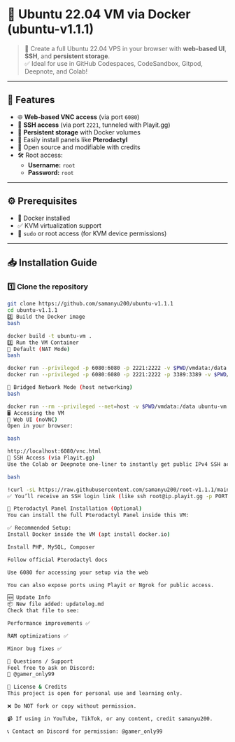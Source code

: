 # 🐧 Ubuntu 22.04 VM via Docker (ubuntu-v1.1.1)

> 🚀 Create a full Ubuntu 22.04 VPS in your browser with **web-based UI**, **SSH**, and **persistent storage**.  
> ✅ Ideal for use in GitHub Codespaces, CodeSandbox, Gitpod, Deepnote, and Colab!

---

## 🌟 Features

- 🌐 **Web-based VNC access** (via port `6080`)
- 🔑 **SSH access** (via port `2221`, tunneled with Playit.gg)
- 💾 **Persistent storage** with Docker volumes
- 🧰 Easily install panels like **Pterodactyl**
- 📜 Open source and modifiable with credits
- 🛠 Root access:  
  - **Username:** `root`  
  - **Password:** `root`

---

## ⚙️ Prerequisites

- 🐳 Docker installed
- ✅ KVM virtualization support
- 🔐 `sudo` or root access (for KVM device permissions)

---

## 📥 Installation Guide

### 1️⃣ Clone the repository

```bash
git clone https://github.com/samanyu200/ubuntu-v1.1.1
cd ubuntu-v1.1.1
2️⃣ Build the Docker image
bash

docker build -t ubuntu-vm .
3️⃣ Run the VM Container
🐳 Default (NAT Mode)
bash

docker run --privileged -p 6080:6080 -p 2221:2222 -v $PWD/vmdata:/data ubuntu-vm
docker run --privileged -p 6080:6080 -p 2221:2222 -p 3389:3389 -v $PWD/vmdata:/data ubuntu-vm

🐳 Bridged Network Mode (host networking)
bash

docker run --rm --privileged --net=host -v $PWD/vmdata:/data ubuntu-vm
🖥 Accessing the VM
🔗 Web UI (noVNC)
Open in your browser:

bash

http://localhost:6080/vnc.html
🔐 SSH Access (via Playit.gg)
Use the Colab or Deepnote one-liner to instantly get public IPv4 SSH access:

bash

!curl -sL https://raw.githubusercontent.com/samanyu200/root-v1.1.1/main/vps_ssh_playit.sh | bash
✅ You’ll receive an SSH login link (like ssh root@ip.playit.gg -p PORT)

🧩 Pterodactyl Panel Installation (Optional)
You can install the full Pterodactyl Panel inside this VM:

✅ Recommended Setup:
Install Docker inside the VM (apt install docker.io)

Install PHP, MySQL, Composer

Follow official Pterodactyl docs

Use 6080 for accessing your setup via the web

You can also expose ports using Playit or Ngrok for public access.

🆕 Update Info
📦 New file added: updatelog.md
Check that file to see:

Performance improvements ✅

RAM optimizations ✅

Minor bug fixes ✅

🙋 Questions / Support
Feel free to ask on Discord:
📩 @gamer_only99

📜 License & Credits
This project is open for personal use and learning only.

❌ Do NOT fork or copy without permission.

📹 If using in YouTube, TikTok, or any content, credit samanyu200.

📞 Contact on Discord for permission: @gamer_only99 
